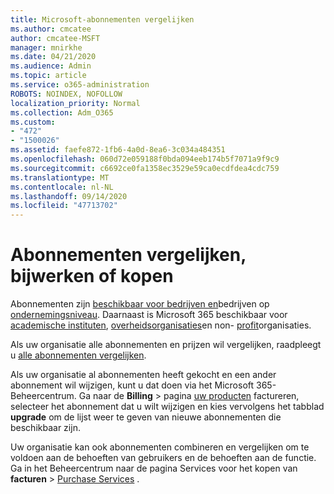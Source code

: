 ```yaml
---
title: Microsoft-abonnementen vergelijken
ms.author: cmcatee
author: cmcatee-MSFT
manager: mnirkhe
ms.date: 04/21/2020
ms.audience: Admin
ms.topic: article
ms.service: o365-administration
ROBOTS: NOINDEX, NOFOLLOW
localization_priority: Normal
ms.collection: Adm_O365
ms.custom:
- "472"
- "1500026"
ms.assetid: faefe872-1fb6-4a0d-8ea6-3c034a484351
ms.openlocfilehash: 060d72e059188f0bda094eeb174b5f7071a9f9c9
ms.sourcegitcommit: c6692ce0fa1358ec3529e59ca0ecdfdea4cdc759
ms.translationtype: MT
ms.contentlocale: nl-NL
ms.lasthandoff: 09/14/2020
ms.locfileid: "47713702"
---
```

# <a name="compare-upgrade-or-purchase-subscriptions"></a>Abonnementen vergelijken, bijwerken of kopen
  
Abonnementen zijn [beschikbaar voor bedrijven en](https://products.office.com/compare-all-microsoft-office-products?tab=2)bedrijven op [ondernemingsniveau](https://products.office.com/business/compare-more-office-365-for-business-plans). Daarnaast is Microsoft 365 beschikbaar voor [academische instituten](https://products.office.com/academic/compare-office-365-education-plans), [overheidsorganisaties](https://products.office.com/government/compare-office-365-government-plans)en non- [profit](https://products.office.com/nonprofit/office-365-nonprofit-plans-and-pricing?tab=1)organisaties.
  
Als uw organisatie alle abonnementen en prijzen wil vergelijken, raadpleegt u [alle abonnementen vergelijken](https://products.office.com/business/compare-more-office-365-for-business-plans).
  
Als uw organisatie al abonnementen heeft gekocht en een ander abonnement wil wijzigen, kunt u dat doen via het Microsoft 365-Beheercentrum. Ga naar de **Billing** \> pagina [uw producten](https://go.microsoft.com/fwlink/p/?linkid=842054) factureren, selecteer het abonnement dat u wilt wijzigen en kies vervolgens het tabblad **upgrade** om de lijst weer te geven van nieuwe abonnementen die beschikbaar zijn.
  
Uw organisatie kan ook abonnementen combineren en vergelijken om te voldoen aan de behoeften van gebruikers en de behoeften aan de functie. Ga in het Beheercentrum naar de pagina Services voor het kopen van **facturen** \> [Purchase Services](https://go.microsoft.com/fwlink/p/?linkid=868433) .